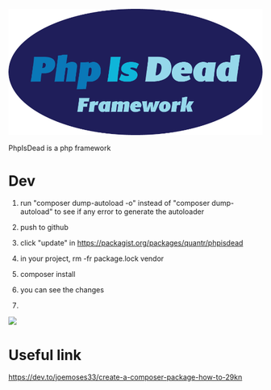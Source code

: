 ![](img/phpisdead.png)

PhpIsDead is a php framework

# Dev

1. run "composer dump-autoload -o" instead of "composer dump-autoload" to see if any error to generate the autoloader

2. push to github

3. click "update" in https://packagist.org/packages/quantr/phpisdead

4. in your project, rm -fr package.lock vendor

5. composer install

6. you can see the changes
7. 
![](https://peter.quantr.hk/wp-content/uploads/2024/11/composer-point-to-local-library.png)

# Useful link

https://dev.to/joemoses33/create-a-composer-package-how-to-29kn


